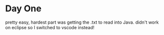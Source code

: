 # Day One 
pretty easy, hardest part was getting the .txt to read into Java. didn't work on eclipse so I switched to vscode instead!
